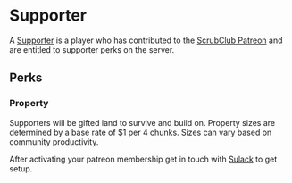 # Supporter

A [Supporter](supporter) is a player who has contributed to the [ScrubClub Patreon](https://www.patreon.com/scrubclub) and are entitled to supporter perks on the server.

## Perks

### Property

Supporters will be gifted land to survive and build on. Property sizes are determined by a base rate of $1 per 4 chunks. Sizes can vary based on community productivity.

After activating your patreon membership get in touch with [Sulack](sulack) to get setup.
